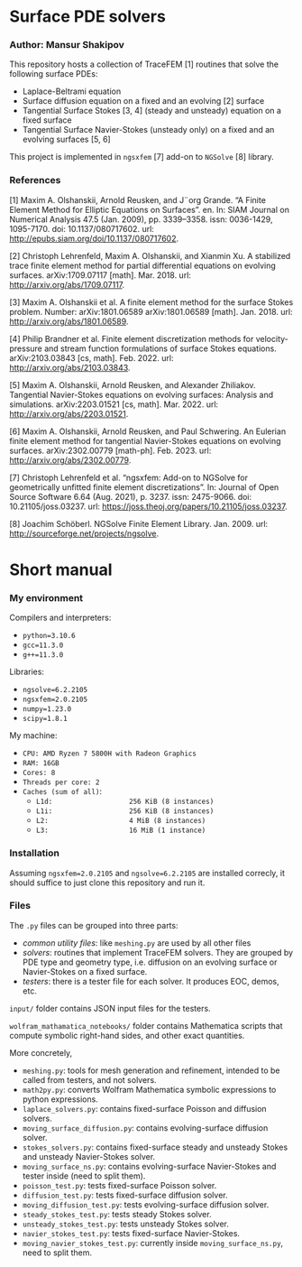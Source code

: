 # Surface PDE solvers
### Author: Mansur Shakipov
This repository hosts a collection of TraceFEM [1] routines that solve the following surface PDEs:
- Laplace-Beltrami equation
- Surface diffusion equation on a fixed and an evolving [2] surface
- Tangential Surface Stokes [3, 4] (steady and unsteady) equation on a fixed surface
- Tangential Surface Navier-Stokes (unsteady only) on a fixed and an evolving surfaces [5, 6]

This project is implemented in `ngsxfem` [7] add-on to `NGSolve` [8] library.

### References
[1] Maxim A. Olshanskii, Arnold Reusken, and J¨org Grande. “A Finite Element Method for Elliptic Equations on Surfaces”. en. In: SIAM Journal on Numerical Analysis 47.5 (Jan. 2009), pp. 3339–3358. issn: 0036-1429, 1095-7170. doi: 10.1137/080717602. url: http://epubs.siam.org/doi/10.1137/080717602. 

[2] Christoph Lehrenfeld, Maxim A. Olshanskii, and Xianmin Xu. A stabilized trace finite element method for partial differential equations on evolving surfaces. arXiv:1709.07117 [math]. Mar. 2018. url: http://arxiv.org/abs/1709.07117.

[3] Maxim A. Olshanskii et al. A finite element method for the surface Stokes problem. Number: arXiv:1801.06589 arXiv:1801.06589 [math]. Jan. 2018. url: http://arxiv.org/abs/1801.06589.

[4] Philip Brandner et al. Finite element discretization methods for velocity-pressure and stream function formulations of surface Stokes equations. arXiv:2103.03843 [cs, math]. Feb. 2022. url: http://arxiv.org/abs/2103.03843.

[5] Maxim A. Olshanskii, Arnold Reusken, and Alexander Zhiliakov. Tangential Navier-Stokes equations on evolving surfaces: Analysis and simulations. arXiv:2203.01521 [cs, math]. Mar. 2022. url: http://arxiv.org/abs/2203.01521.

[6] Maxim A. Olshanskii, Arnold Reusken, and Paul Schwering. An Eulerian finite element method  for tangential Navier-Stokes equations on evolving surfaces. arXiv:2302.00779 [math-ph]. Feb. 2023. url: http://arxiv.org/abs/2302.00779.

[7] Christoph Lehrenfeld et al. “ngsxfem: Add-on to NGSolve for geometrically unfitted finite element discretizations”. In: Journal of Open Source Software 6.64 (Aug. 2021), p. 3237. issn: 2475-9066. doi: 10.21105/joss.03237. url: https://joss.theoj.org/papers/10.21105/joss.03237.

[8] Joachim Schöberl. NGSolve Finite Element Library. Jan. 2009. url: http://sourceforge.net/projects/ngsolve.

# Short manual

### My environment

Compilers and interpreters:
- `python=3.10.6`
- `gcc=11.3.0`
- `g++=11.3.0`

Libraries:
- `ngsolve=6.2.2105`
- `ngsxfem=2.0.2105`
- `numpy=1.23.0`
- `scipy=1.8.1`

My machine:
- `CPU: AMD Ryzen 7 5800H with Radeon Graphics`
- `RAM: 16GB`
- `Cores: 8`
- `Threads per core: 2`
- `Caches (sum of all)`:     
  - `L1d:                   256 KiB (8 instances)`
  - `L1i:                   256 KiB (8 instances)`
  - `L2:                    4 MiB (8 instances)`
  - `L3:                    16 MiB (1 instance)`

### Installation
Assuming `ngsxfem=2.0.2105` and `ngsolve=6.2.2105` are installed correcly, it should suffice to just clone this repository and run it.

### Files
The `.py` files can be grouped into three parts: 
- _common utility files_: like `meshing.py` are used by all other files
- _solvers_: routines that implement TraceFEM solvers. They are grouped by PDE type and geometry type, i.e. diffusion on an evolving surface or Navier-Stokes on a fixed surface.
- _testers_: there is a tester file for each solver. It produces EOC, demos, etc.

`input/` folder contains JSON input files for the testers.

`wolfram_mathamatica_notebooks/` folder contains Mathematica scripts that compute symbolic right-hand sides, and other exact quantities. 

More concretely,
- `meshing.py`: tools for mesh generation and refinement, intended to be called from testers, and not solvers.
- `math2py.py`: converts Wolfram Mathematica symbolic expressions to python expressions.
- `laplace_solvers.py`: contains fixed-surface Poisson and diffusion solvers.
- `moving_surface_diffusion.py`: contains evolving-surface diffusion solver.
- `stokes_solvers.py`: contains fixed-surface steady and unsteady Stokes and unsteady Navier-Stokes solver.
- `moving_surface_ns.py`: contains evolving-surface Navier-Stokes and tester inside (need to split them).
- `poisson_test.py`: tests fixed-surface Poisson solver.
- `diffusion_test.py`: tests fixed-surface diffusion solver.
- `moving_diffusion_test.py`: tests evolving-surface diffusion solver.
- `steady_stokes_test.py`: tests steady Stokes solver.
- `unsteady_stokes_test.py`: tests unsteady Stokes solver.
- `navier_stokes_test.py`: tests fixed-surface Navier-Stokes.
- `moving_navier_stokes_test.py`: currently inside `moving_surface_ns.py`, need to split them.